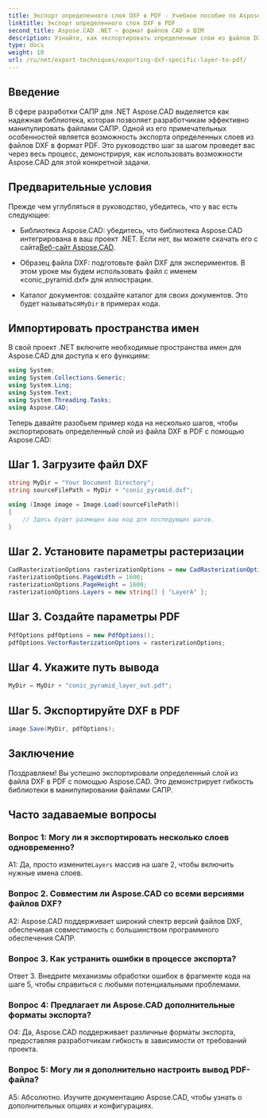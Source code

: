 ```yaml
---
title: Экспорт определенного слоя DXF в PDF - Учебное пособие по Aspose.CAD
linktitle: Экспорт определенного слоя DXF в PDF
second_title: Aspose.CAD .NET — формат файлов CAD и BIM
description: Узнайте, как экспортировать определенные слои из файлов DXF в PDF с помощью Aspose.CAD для .NET. Следуйте этому пошаговому руководству для бесшовной интеграции.
type: docs
weight: 10
url: /ru/net/export-techniques/exporting-dxf-specific-layer-to-pdf/
---
```

## Введение

В сфере разработки САПР для .NET Aspose.CAD выделяется как надежная библиотека, которая позволяет разработчикам эффективно манипулировать файлами САПР. Одной из его примечательных особенностей является возможность экспорта определенных слоев из файлов DXF в формат PDF. Это руководство шаг за шагом проведет вас через весь процесс, демонстрируя, как использовать возможности Aspose.CAD для этой конкретной задачи.

## Предварительные условия

Прежде чем углубляться в руководство, убедитесь, что у вас есть следующее:

-  Библиотека Aspose.CAD: убедитесь, что библиотека Aspose.CAD интегрирована в ваш проект .NET. Если нет, вы можете скачать его с сайта[Веб-сайт Aspose.CAD](https://releases.aspose.com/cad/net/).

- Образец файла DXF: подготовьте файл DXF для экспериментов. В этом уроке мы будем использовать файл с именем «conic_pyramid.dxf» для иллюстрации.

-  Каталог документов: создайте каталог для своих документов. Это будет называться`MyDir` в примерах кода.

## Импортировать пространства имен

В свой проект .NET включите необходимые пространства имен для Aspose.CAD для доступа к его функциям:

```csharp
using System;
using System.Collections.Generic;
using System.Linq;
using System.Text;
using System.Threading.Tasks;
using Aspose.CAD;
```

Теперь давайте разобьем пример кода на несколько шагов, чтобы экспортировать определенный слой из файла DXF в PDF с помощью Aspose.CAD:

## Шаг 1. Загрузите файл DXF

```csharp
string MyDir = "Your Document Directory";
string sourceFilePath = MyDir + "conic_pyramid.dxf";

using (Image image = Image.Load(sourceFilePath))
{
    // Здесь будет размещен ваш код для последующих шагов.
}
```

## Шаг 2. Установите параметры растеризации

```csharp
CadRasterizationOptions rasterizationOptions = new CadRasterizationOptions();
rasterizationOptions.PageWidth = 1600;
rasterizationOptions.PageHeight = 1600;
rasterizationOptions.Layers = new string[] { "LayerA" };
```

## Шаг 3. Создайте параметры PDF

```csharp
PdfOptions pdfOptions = new PdfOptions();
pdfOptions.VectorRasterizationOptions = rasterizationOptions;
```

## Шаг 4. Укажите путь вывода

```csharp
MyDir = MyDir + "conic_pyramid_layer_out.pdf";
```

## Шаг 5. Экспортируйте DXF в PDF

```csharp
image.Save(MyDir, pdfOptions);
```

## Заключение

Поздравляем! Вы успешно экспортировали определенный слой из файла DXF в PDF с помощью Aspose.CAD. Это демонстрирует гибкость библиотеки в манипулировании файлами САПР.

## Часто задаваемые вопросы

### Вопрос 1: Могу ли я экспортировать несколько слоев одновременно?

 A1: Да, просто измените`Layers` массив на шаге 2, чтобы включить нужные имена слоев.

### Вопрос 2. Совместим ли Aspose.CAD со всеми версиями файлов DXF?

A2: Aspose.CAD поддерживает широкий спектр версий файлов DXF, обеспечивая совместимость с большинством программного обеспечения САПР.

### Вопрос 3. Как устранить ошибки в процессе экспорта?

Ответ 3. Внедрите механизмы обработки ошибок в фрагменте кода на шаге 5, чтобы справиться с любыми потенциальными проблемами.

### Вопрос 4: Предлагает ли Aspose.CAD дополнительные форматы экспорта?

О4: Да, Aspose.CAD поддерживает различные форматы экспорта, предоставляя разработчикам гибкость в зависимости от требований проекта.

### Вопрос 5: Могу ли я дополнительно настроить вывод PDF-файла?

А5: Абсолютно. Изучите документацию Aspose.CAD, чтобы узнать о дополнительных опциях и конфигурациях.
